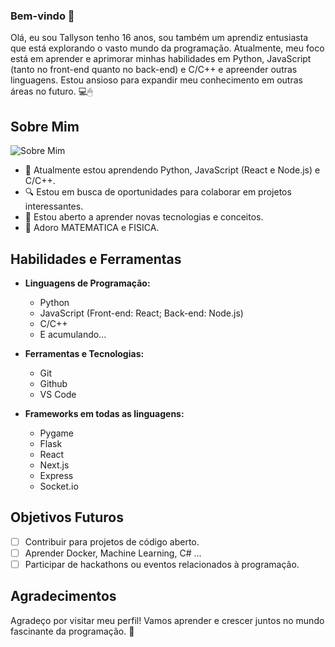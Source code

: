 ### Bem-vindo 👋

Olá, eu sou Tallyson tenho 16 anos, sou também um aprendiz entusiasta que está explorando o vasto mundo da programação. Atualmente, meu foco está em aprender e aprimorar minhas habilidades em Python, JavaScript (tanto no front-end quanto no back-end) e C/C++ e apreender outras linguagens. Estou ansioso para expandir meu conhecimento em outras áreas no futuro. 💻🖱

## Sobre Mim

![Sobre Mim](https://github-readme-stats.vercel.app/api?username=anuraghazra&hide=contribs,prs)

- 🌱 Atualmente estou aprendendo Python, JavaScript (React e Node.js) e C/C++.
- 🔍 Estou em busca de oportunidades para colaborar em projetos interessantes.
- 🤔 Estou aberto a aprender novas tecnologias e conceitos.
- 📖 Adoro MATEMATICA e FISICA.

## Habilidades e Ferramentas

- **Linguagens de Programação:**
  - Python
  - JavaScript (Front-end: React; Back-end: Node.js)
  - C/C++
  - E acumulando...
  
- **Ferramentas e Tecnologias:**
  - Git
  - Github
  - VS Code
  
- **Frameworks em todas as linguagens:**
  - Pygame
  - Flask
  - React
  - Next.js
  - Express
  - Socket.io
<!--
## Projetos

Destaco alguns dos meus projetos mais recentes:

- [Nome do Projeto 1](link para o projeto)
- [Nome do Projeto 2](link para o projeto)
-->

## Objetivos Futuros

- [ ] Contribuir para projetos de código aberto.
- [ ] Aprender Docker, Machine Learning, C# ...
- [ ] Participar de hackathons ou eventos relacionados à programação.
<!--
## Contato

Sinta-se à vontade para entrar em contato comigo por meio das seguintes plataformas:

- [LinkedIn](link para o LinkedIn)
- [Email](seu@email.com)
-->

## Agradecimentos

Agradeço por visitar meu perfil! Vamos aprender e crescer juntos no mundo fascinante da programação. 🚀


<!--
**Tallyson-Ruan-Neves/Tallyson-Ruan-Neves** is a ✨ _special_ ✨ repository because its `README.md` (this file) appears on your GitHub profile.

Here are some ideas to get you started:

- 🔭 I’m currently working on ...
- 🌱 I’m currently learning ...
- 👯 I’m looking to collaborate on ...
- 🤔 I’m looking for help with ...
- 💬 Ask me about ...
- 📫 How to reach me: ...
- 😄 Pronouns: ...
- ⚡ Fun fact: ...
-->
